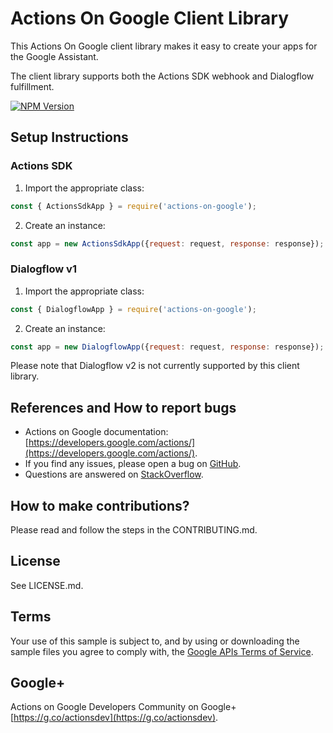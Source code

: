# Actions On Google Client Library

This Actions On Google client library makes it easy to create your apps for the Google Assistant.

The client library supports both the Actions SDK webhook and Dialogflow fulfillment.

[![NPM Version](https://img.shields.io/npm/v/actions-on-google.svg)](https://www.npmjs.org/package/actions-on-google)

## Setup Instructions

### Actions SDK
 1. Import the appropriate class:

```javascript
const { ActionsSdkApp } = require('actions-on-google');
```

 2. Create an instance:

```javascript
const app = new ActionsSdkApp({request: request, response: response});
```

### Dialogflow v1
 1. Import the appropriate class:

```javascript
const { DialogflowApp } = require('actions-on-google');
```

 2. Create an instance:

```javascript
const app = new DialogflowApp({request: request, response: response});
```

Please note that Dialogflow v2 is not currently supported by this client library.

## References and How to report bugs
* Actions on Google documentation: [https://developers.google.com/actions/](https://developers.google.com/actions/).
* If you find any issues, please open a bug on [GitHub](https://github.com/actions-on-google/actions-on-google-nodejs).
* Questions are answered on [StackOverflow](https://stackoverflow.com/questions/tagged/actions-on-google).

## How to make contributions?
Please read and follow the steps in the CONTRIBUTING.md.

## License
See LICENSE.md.

## Terms
Your use of this sample is subject to, and by using or downloading the sample files you agree to comply with, the [Google APIs Terms of Service](https://developers.google.com/terms/).

## Google+
Actions on Google Developers Community on Google+ [https://g.co/actionsdev](https://g.co/actionsdev).
